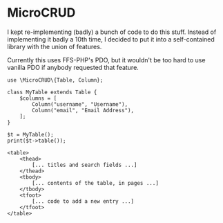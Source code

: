 MicroCRUD
=========
I kept re-implementing (badly) a bunch of code to do this stuff. Instead of
implementing it badly a 10th time, I decided to put it into a self-contained
library with the union of features.

Currently this uses FFS-PHP's PDO, but it wouldn't be too hard to use vanilla
PDO if anybody requested that feature.

```
use \MicroCRUD\{Table, Column};

class MyTable extends Table {
	$columns = [
		Column("username", "Username"),
		Column("email", "Email Address"),
	];
}

$t = MyTable();
print($t->table());
```

```
<table>
	<thead>
		[... titles and search fields ...]
	</thead>
	<tbody>
		[... contents of the table, in pages ...]
	</tbody>
	<tfoot>
		[... code to add a new entry ...]
	</tfoot>
</table>
```
